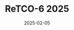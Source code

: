 ---
title: "ReTCO-6 2025"
date: 2025-02-05
image: "/images/gallery/group.JPG"
caption: "Group picture of ReTCO-6, IIT Indore India"
---